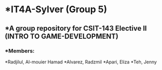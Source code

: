 # *IT4A-Sylver (Group 5)

## *A group repository for CSIT-143 Elective II (INTRO TO GAME-DEVELOPMENT)

### *Members:
*Radjilul, Al-mouier Hamad
*Alvarez, Radzmil
*Apari, Eliza
*Teh, Jenny
